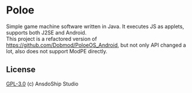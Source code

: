 # Poloe
Simple game machine software written in Java. It executes JS as applets, supports both J2SE and Android.  
This project is a refactored version of https://github.com/Dobmod/PoloeOS_Android, but not only API changed a lot, also does not support ModPE directly.

## License
[GPL-3.0](https://github.com/AnsdoShip/poloe/blob/main/LICENSE) (c) AnsdoShip Studio
